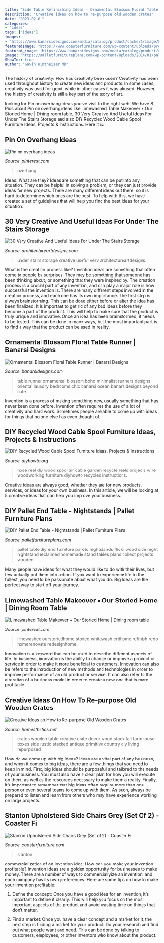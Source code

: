 ```yaml
---
title: "Side Table Refinishing Ideas - Ornamental Blossom Floral Table Runner"
description: "Creative ideas on how to re-purpose old wooden crates"
date: "2023-02-01"
categories:
- "ideas"
tags: ["ideas"]
images:
- "https://www.banarsidesigns.com/media/catalog/product/cache/1/image/850x/040ec09b1e35df139433887a97daa66f/o/b/ob-tablerunner-oceanblue_2.jpg"
featuredImage: "https://www.coasterfurniture.com/wp-content/uploads/products/lifestyle/zoom/102062.jpg"
featured_image: "https://www.banarsidesigns.com/media/catalog/product/cache/1/image/850x/040ec09b1e35df139433887a97daa66f/o/b/ob-tablerunner-oceanblue_2.jpg"
image: "https://palletfurnitureplans.com/wp-content/uploads/2014/01/pallet-nightstand-6.jpg"
ShowToc: true
author: "Gavin Wintheiser MD"
---
```



The history of creativity: How has creativity been used?
Creativity has been used throughout history to create new ideas and products. In some cases, creativity was used for good, while in other cases it was abused. However, the history of creativity is still a key part of the story of art.

	

		
looking for Pin on overhang ideas you've visit to the right web. We have 8 Pics about Pin on overhang ideas like Limewashed Table Makeover • Our Storied Home | Dining room table, 30 Very Creative And Useful Ideas For Under The Stairs Storage and also DIY Recycled Wood Cable Spool Furniture Ideas, Projects &amp; Instructions. Here it is:
		
    
## Pin On Overhang Ideas

<img loading=lazy src="https://i.pinimg.com/736x/21/7e/85/217e858cf8ef44a90846e07eaef46d99.jpg" onerror="this.onerror=null;this.src='https://tse3.mm.bing.net/th?id=OIP.qc9lGfVEsmUDQ81sj8Fj_AHaJ3&amp;pid=15.1';" alt="Pin on overhang ideas">

_Source: pinterest.com_

>overhang. 

	

Ideas: What are they?
Ideas are something that can be put into any situation. They can be helpful in solving a problem, or they can just provide ideas for new projects. There are many different ideas out there, so it is hard to determine which ones are the best. To help with this, we have created a set of guidelines that will help you find the best ideas for your situation.

    
## 30 Very Creative And Useful Ideas For Under The Stairs Storage

<img loading=lazy src="https://www.architectureartdesigns.com/wp-content/uploads/2013/04/ArchitectureArtDesigns-1040.jpg" onerror="this.onerror=null;this.src='https://tse3.mm.bing.net/th?id=OIP.iXr2H3VfBaVJL36Y7kGUKwHaFj&amp;pid=15.1';" alt="30 Very Creative And Useful Ideas For Under The Stairs Storage">

_Source: architectureartdesigns.com_

>under stairs storage creative useful very architectureartdesigns. 

	

What is the creation process like?
Invention ideas are something that often come to people by surprises. They may be something that someone has been thinking about, or something that they were inspired by. The creation process is a crucial part of any invention, and can play a major role in how successful the invention is. There are many different steps involved in the creation process, and each one has its own importance. 
The first step is always brainstorming. This can be done either before or after the idea has been finalized. It is important to get rid of any bad ideas before they become a part of the product. This will help to make sure that the product is truly unique and innovative. Once an idea has been brainstormed, it needs to be tested. This can be done in many ways, but the most important part is to find a way that the product can be used in reality.

    
## Ornamental Blossom Floral Table Runner | Banarsi Designs

<img loading=lazy src="https://www.banarsidesigns.com/media/catalog/product/cache/1/image/850x/040ec09b1e35df139433887a97daa66f/o/b/ob-tablerunner-oceanblue_2.jpg" onerror="this.onerror=null;this.src='https://tse1.mm.bing.net/th?id=OIP.S5C5iBMrw7j1bb1teLO-nwHaLH&amp;pid=15.1';" alt="Ornamental Blossom Floral Table Runner | Banarsi Designs">

_Source: banarsidesigns.com_

>table runner ornamental blossom boho minimalist runners designs oriental laundry bedrooms chic banarsi ocean banarsidesigns beyond cute. 

	

Invention is a process of making something new, usually something that has never been done before. Invention often requires the use of a lot of creativity and hard work. Sometimes people are able to come up with ideas for things that no one else has even thought of.

    
## DIY Recycled Wood Cable Spool Furniture Ideas, Projects &amp; Instructions

<img loading=lazy src="http://www.diyhowto.org/wp-content/uploads/DIYHowto-DIY-Wood-Wire-Spool-Recycle-Ideas-19.jpg" onerror="this.onerror=null;this.src='https://tse3.mm.bing.net/th?id=OIP.gJJ11aWQkaRGi4QjRHugpQHaRJ&amp;pid=15.1';" alt="DIY Recycled Wood Cable Spool Furniture Ideas, Projects &amp; Instructions">

_Source: diyhowto.org_

>hose reel diy wood spool air cable garden recycle reels projects wire woodworking furniture diyhowto recycled instructions. 

	

Creative ideas are always good, whether they are for new products, services, or ideas for your own business. In this article, we will be looking at 5 creative ideas that can help you improve your business.

    
## DIY Pallet End Table - Nightstands | Pallet Furniture Plans

<img loading=lazy src="https://palletfurnitureplans.com/wp-content/uploads/2014/01/pallet-nightstand-6.jpg" onerror="this.onerror=null;this.src='https://tse1.mm.bing.net/th?id=OIP.XFPil2BDMcCttUXBRvj8BwHaLG&amp;pid=15.1';" alt="DIY Pallet End Table - Nightstands | Pallet Furniture Plans">

_Source: palletfurnitureplans.com_

>pallet table diy end furniture pallets nightstands flickr wood side night nightstand reclaimed homemade stand tables plans collect projects wooden. 

	

Many people have ideas for what they would like to do with their lives, but few actually put them into action. If you want to experience life to the fullest, you need to be passionate about what you do. Big Ideas are the perfect way to start off your journey.

    
## Limewashed Table Makeover • Our Storied Home | Dining Room Table

<img loading=lazy src="https://i.pinimg.com/736x/5e/c2/b9/5ec2b91d580be39ee6196b862f4bd72e.jpg" onerror="this.onerror=null;this.src='https://tse3.mm.bing.net/th?id=OIP.rCVCDIMruv10NTLv9WkmXAHaJ5&amp;pid=15.1';" alt="Limewashed Table Makeover • Our Storied Home | Dining room table">

_Source: pinterest.com_

>limewashed ourstoriedhome storied whitewash crithome refinish redo homerenovate redesignhome. 

	

Innovation is a keyword that can be used to describe different aspects of life. In business, innovation is the ability to change or improve a product or service in order to make it more beneficial to customers. Innovation can also be refers to the introduction of new methods and technologies in order to improve performance of an old product or service. It can also refer to the alteration of a business model in order to create a new one that is more profitable.

    
## Creative Ideas On How To Re-purpose Old Wooden Crates

<img loading=lazy src="http://cdn.homesthetics.net/wp-content/uploads/2014/10/Creative-Ideas-on-How-to-Re-purpose-Old-Wooden-Crates-homesthetics-4.jpg" onerror="this.onerror=null;this.src='https://tse3.mm.bing.net/th?id=OIP.FKXmZrW6YelSPX8fYk7D-wHaLH&amp;pid=15.1';" alt="Creative Ideas on How to Re-purpose Old Wooden Crates">

_Source: homesthetics.net_

>crates wooden table creative crate decor wood stack fall farmhouse boxes side rustic stacked antique primitive country diy living repurposed. 

	

How do we come up with big ideas?
Ideas are a vital part of any business, and when it comes to big ideas, there are a few things that you need to keep in mind. First, big ideas should be purposeful and tailored to the needs of your business. You must also have a clear plan for how you will execute on them, as well as the resources necessary to make them a reality. Finally, it’s important to remember that big ideas often require more than one person or even several teams to come up with them. As such, always be prepared to listen and learn from others who may have experience working on large projects.

    
## Stanton Upholstered Side Chairs Grey (Set Of 2) - Coaster Fi

<img loading=lazy src="https://www.coasterfurniture.com/wp-content/uploads/products/lifestyle/zoom/102062.jpg" onerror="this.onerror=null;this.src='https://tse1.mm.bing.net/th?id=OIP.ESZnd6OnG7uncIoCL_36TAHaM8&amp;pid=15.1';" alt="Stanton Upholstered Side Chairs Grey (Set of 2) - Coaster Fi">

_Source: coasterfurniture.com_

>stanton. 

	

commercialization of an invention idea: How can you make your invention profitable?
Invention ideas are a golden opportunity for businesses to make money. There are a number of ways to commerciallyize an invention, and each company has its own preferences. Here are some tips on how to make your invention profitable:
1. Define the concept: Once you have a good idea for an invention, it’s important to define it clearly. This will help you focus on the most important aspects of the product and avoid wasting time on things that don’t matter.

2. Find a market: Once you have a clear concept and a market for it, the next step is finding a market for your product. Do your research and find out what people want and need. This can be done by talking to customers, employees, or other inventors who know about the product.


